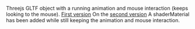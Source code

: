 Threejs GLTF object with a running animation and mouse interaction (keeps looking to the mouse). [First version](https://zeit-crcnwcnniv.now.sh/)
On the [second version](https://zeit-vuiqotgalo.now.sh/) A shaderMaterial has been added while still keeping the animation and mouse interaction.
